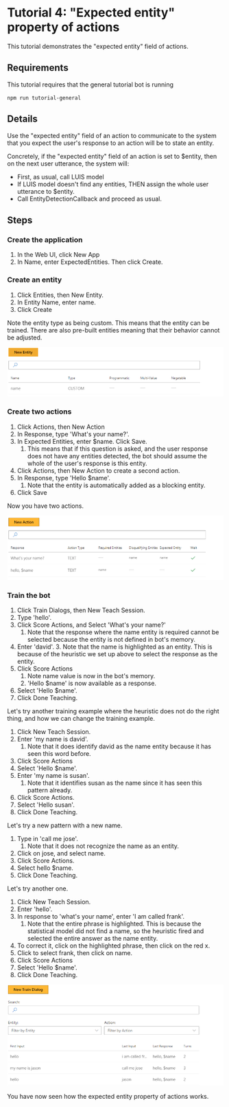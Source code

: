 # Tutorial 4: "Expected entity" property of actions

This tutorial demonstrates the "expected entity" field of actions.

## Requirements
This tutorial requires that the general tutorial bot is running

	npm run tutorial-general

## Details
Use the "expected entity" field of an action to communicate to the system that you expect the user's response to an action will be to state an entity.

Concretely, if the "expected entity" field of an action is set to $entity, then on the next user utterance, the system will:

- First, as usual, call LUIS model
- If LUIS model doesn't find any entities, THEN assign the whole user utterance to $entity.
- Call EntityDetectionCallback and proceed as usual.

## Steps

### Create the application

1. In the Web UI, click New App
2. In Name, enter ExpectedEntities. Then click Create.

### Create an entity

1. Click Entities, then New Entity.
2. In Entity Name, enter name.
3. Click Create

Note the entity type as being custom. This means that the entity can be trained. There are also pre-built entities meaning that their behavior cannot be adjusted.

![](images/tutorial4_entities.PNG)

### Create two actions

1. Click Actions, then New Action
2. In Response, type 'What's your name?'.
3. In Expected Entities, enter $name. Click Save.
	1. This means that if this question is asked, and the user response does not have any entities detected, the bot should assume the whole of the user's response is this entity.
2. Click Actions, then New Action to create a second action.
3. In Response, type 'Hello $name'.
	1. Note that the entity is automatically added as a blocking entity. 
4. Click Save

Now you have two actions.

![](images/tutorial4_actions.PNG)

### Train the bot

1. Click Train Dialogs, then New Teach Session.
2. Type 'hello'.
3. Click Score Actions, and Select 'What's your name?'
	1. Note that the response where the name entity is required cannot be selected because the entity is not defined in bot's memory.
2. Enter 'david'. 
	3. Note that the name is highlighted as an entity. This is because of the heuristic we set up above to select the response as the entity.
5. Click Score Actions
	1. Note name value is now in the bot's memory.
	2. 'Hello $name' is now available as a response. 
6. Select 'Hello $name'.
7. Click Done Teaching.

Let's try another training example where the heuristic does not do the right thing, and how we can change the training example.

1. Click New Teach Session.
2. Enter 'my name is david'.
	1. Note that it does identify david as the name entity because it has seen this word before.
2. Click Score Actions
3. Select 'Hello $name'.
4. Enter 'my name is susan'.
	1. Note that it identifies susan as the name since it has seen this pattern already.
2. Click Score Actions.
2. Select 'Hello susan'.
3. Click Done Teaching.

Let's try a new pattern with a new name.

1. Type in 'call me jose'.
	1. Note that it does not recognize the name as an entity.
2. Click on jose, and select name.
3. Click Score Actions.
4. Select hello $name.
5. Click Done Teaching.

Let's try another one.

1. Click New Teach Session.
2. Enter 'hello'.
3. In response to 'what's your name', enter 'I am called frank'.
	1. Note that the entire phrase is highlighted. This is because the statistical model did not find a name, so the heuristic fired and selected the entire answer as the name entity.
2. To correct it, click on the highlighted phrase, then click on the red x. 
3. Click to select frank, then click on name.
2. Click Score Actions
3. Select 'Hello $name'.
4. Click Done Teaching.

![](images/tutorial4_dialogs.PNG)

You have now seen how the expected entity property of actions works.
